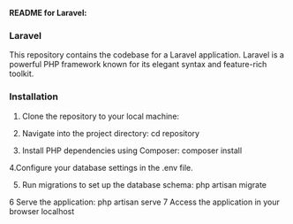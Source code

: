 **README for Laravel:**

### Laravel

This repository contains the codebase for a Laravel application. Laravel is a powerful PHP framework known for its elegant syntax and feature-rich toolkit.

### Installation

1. Clone the repository to your local machine:

2. Navigate into the project directory:
     cd repository
3. Install PHP dependencies using Composer:
    composer install
   
4.Configure your database settings in the .env file.

5. Run migrations to set up the database schema:
  php artisan migrate

6 Serve the application:
  php artisan serve
7 Access the application in your browser localhost
